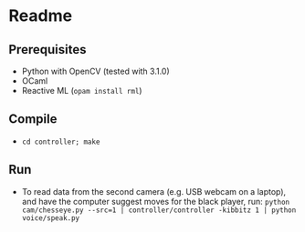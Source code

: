 # Readme

## Prerequisites

  * Python with OpenCV (tested with 3.1.0)
  * OCaml
  * Reactive ML (`opam install rml`)

## Compile

  * `cd controller; make`


## Run

  * To read data from the second camera (e.g. USB webcam on a laptop), and have the computer suggest moves for the black player, run: `python cam/chesseye.py --src=1 | controller/controller -kibbitz 1 | python voice/speak.py`

